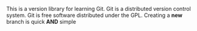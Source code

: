 This is a version library for learning Git.
Git is a distributed version control system.
Git is free software distributed under the GPL.
Creating a **new** branch is quick **AND** simple
